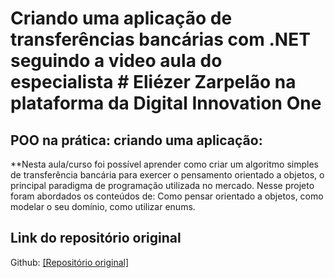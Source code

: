 # Criando uma aplicação de transferências bancárias com .NET  seguindo a video aula do especialista # Eliézer Zarpelão na plataforma da Digital Innovation One 

## POO na prática: criando uma aplicação:

**Nesta aula/curso foi possível aprender como criar um algoritmo simples de transferência bancária para exercer o pensamento orientado a objetos, o principal paradigma de programação utilizada no mercado. Nesse projeto foram abordados os conteúdos de: Como pensar orientado a objetos, como modelar o seu domínio, como utilizar enums.

## Link do repositório original

Github:  [[Repositório original] ]([https://github.com/elizarp/dio-dotnet-poo-lab-1])

